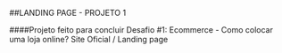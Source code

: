 ##LANDING PAGE - PROJETO 1

####Projeto feito para concluir Desafio #1: Ecommerce - Como colocar uma loja online? Site Oficial / Landing page